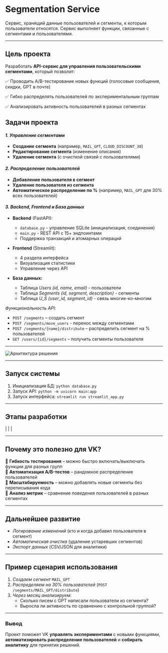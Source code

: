 # Segmentation Service
Сервис, хранящий данные пользователей и сегменты, к которым пользователи относятся. Сервис выполняет функции, связанные с сегментами и пользователями.

---

## **Цель проекта** 
Разработать **API-сервис для управления пользовательскими сегментами**, который позволит:

✅ Проводить A/B-тестирование новых функций (голосовые сообщения, скидки, GPT в почте)

✅ Гибко распределять пользователей по экспериментальным группам

✅ Анализировать активность пользователей в разных сегментах

## **Задачи проекта**

#### *1. Управление сегментами*
- **Создание сегмента** (например, `MAIL_GPT`, `CLOUD_DISCOUNT_30`)
- **Редактирование сегмента** (изменение описания)
- **Удаление сегмента** (с очисткой связей с пользователями)

#### *2. Распределение пользователей*
- **Добавление пользователя в сегмент**
- **Удаление пользователя из сегмента**
- **Автоматическое распределение по %** (например, `MAIL_GPT` для 30% всех пользователей)

#### *3. Backend, Frontend и База данных*
- **Backend** (FastAPI):
    - `database.py` - управление SQLite (инициализация, соединения)
    - `main.py` - REST API с 15+ эндпоинтами
    - Поддержка транзакций и атомарных операций

- **Frontend** (Streamlit):
    - 4 раздела интерфейса
    - Визуализация статистики
    - Управление через API

- **База данных:**
    - Таблица *Users (id, name, email)* - пользователи
    - Таблица *Segments (id, segment, description)* - сегменты
    - Таблица *U_S (user_id, segment_id)* - связь многие-ко-многим

*Функциональность API*:
  - `POST /segments` – создать сегмент
  - `POST /segments/move_users` - перенос между сегментами
  - `POST /segments/{name}/distribute` – распределить сегмент на % пользователей
  - `GET /users/{id}/segments` – получить сегменты пользователя

---

![Архитектура решения](https://github.com/user-attachments/assets/d442f149-3f8b-45bd-a9cd-a99d4189b53d)

---

## **Запуск системы**
1. Инициализация БД: `python database.py`
2. Запуск API: `python -m uvicorn main:app`
3. Запуск интерфейса: `streamlit run streamlit_app.py`

---

## **Этапы разработки**
|  |  |






---

## **Почему это полезно для VK?**  
🔹 **Гибкость тестирования** – можно быстро включать/выключать функции для разных групп  
🔹 **Автоматизация A/B-тестов** – рандомное распределение пользователей  
🔹 **Масштабируемость** – можно добавлять новые сегменты без переписывания кода  
🔹 **Анализ метрик** – сравнение поведения пользователей в разных сегментах  

---

## **Дальнейшее развитие**
- *Логирование изменений* (кто и когда добавил пользователя в сегмент)
- *Автоматическая очистка* (удаление устаревших сегментов)
- *Экспорт данных* (CSV/JSON для аналитики)

---

## **Пример сценария использования**  
1. *Создаем сегмент* `MAIL_GPT`  
2. *Распределяем на 30% пользователей* (`POST /segments/MAIL_GPT/distribute`)  
3. *Через месяц анализируем*:  
   - Сколько писем с GPT написали пользователи из сегмента?  
   - Выросла ли активность по сравнению с контрольной группой?  

---

### **Вывод**  
Проект поможет VK **управлять экспериментами** с новыми функциями, **автоматизировать распределение пользователей** и **собирать аналитику** для принятия решений.  
